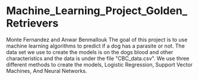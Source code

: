 # Machine_Learning_Project_Golden_Retrievers
Monte Fernandez and Anwar Benmallouk
The goal of this project is to use machine learning algorithms to predict if a dog has a parasite or not. The data set we use to create the models is on the dogs blood and other characteristics and the data is under the file "CBC_data.csv". We use three different methods to create the models, Logistic Regression, Support Vector Machines, And Neural Networks. 
